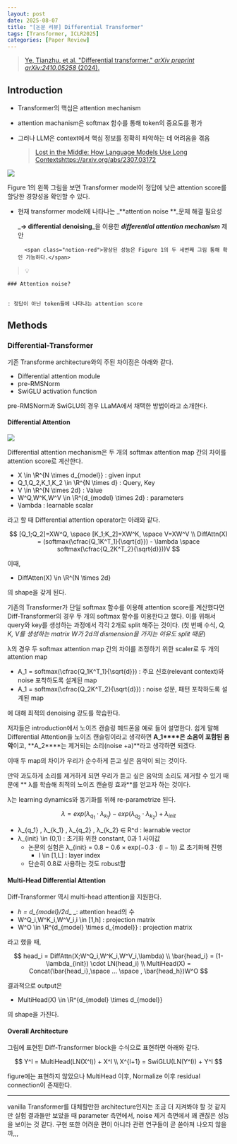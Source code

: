 ```yaml
---
layout: post
date: 2025-08-07
title: "[논문 리뷰] Differential Transformer"
tags: [Transformer, ICLR2025]
categories: [Paper Review]
---
```


> [Ye, Tianzhu, et al. "Differential transformer." ](https://arxiv.org/abs/2410.05258)[_arXiv preprint arXiv:2410.05258_](https://arxiv.org/abs/2410.05258)[ (2024).](https://arxiv.org/abs/2410.05258)



## Introduction

- Transformer의 핵심은 attention mechanism
- attention machanism은 softmax 함수를 통해 token의 중요도를 평가
- 그러나 LLM은 context에서 핵심 정보를 정확히 파악하는 데 어려움을 겪음

	> [Lost in the Middle: How Language Models Use Long Contextshttps://arxiv.org/abs/2307.03172](https://arxiv.org/abs/2307.03172)


![](https://prod-files-secure.s3.us-west-2.amazonaws.com/542b861c-36a8-4051-84e5-8804b6728dba/9083ea56-691a-4752-ae26-47f403431ac8/image.png?X-Amz-Algorithm=AWS4-HMAC-SHA256&X-Amz-Content-Sha256=UNSIGNED-PAYLOAD&X-Amz-Credential=ASIAZI2LB466UH7HOXNU%2F20250914%2Fus-west-2%2Fs3%2Faws4_request&X-Amz-Date=20250914T050104Z&X-Amz-Expires=3600&X-Amz-Security-Token=IQoJb3JpZ2luX2VjENz%2F%2F%2F%2F%2F%2F%2F%2F%2F%2FwEaCXVzLXdlc3QtMiJGMEQCIBSBDuHFX916AQurhKPkWgHnGmFCDi2cwRBIf83TC%2FuqAiAG0XGbUKMyS4f6C3iAGbcdWRdT5PlP7uKly9v4G5ZpFSr%2FAwhVEAAaDDYzNzQyMzE4MzgwNSIMGSOqIej8L2qKxoiRKtwDT9Ps%2BcxQhz7GgeBZOcMt2JdvnSVmKfTSSLDqjNySmtipk8D9FtrF7Mt3KxU9drzHZflBh77iI41SVcPmox9fhmXe98TDwfwOPutkS5RYQmsY4mpAvoGudZhnjFzRyLzTL%2BPlLknr1S4WOB45z7eGIylkexqmDLT1CG72kjC%2FMN%2FhqXhXPa9LmHHPggQzEQbP9DDhB87QdOthPHxQmSPj6rRW5LdtENjTn%2FXLmg3vr9FiIATcf8u86%2Fh5d%2F8WzH%2BesqvhEtpQ0Jp6XwDMCjcaILtMbEDB0QbD2e7ZPrvdDXIMHlRle0Ktk3jOLTPap%2Bwe%2FtvMG12fD33MPmCv2h6YAiXq2cRiJvGO9owQ7C1CHqLlRr5oAh1HU9ZtfQlt1rNcaTSbn5J4Opv%2FcgSpwHWKEdvhO8BECtx2jC1xR4AFp73Av4SClmavusUXa5Bih8J3ljUQmDScZT0AjcgcxGx0ekcDHtXNTkB0CmDDGPaNvI0vNrfeqmaqiedXeWpWTbDAhy1Ce3aAYYRR5latrGOJDqT0nEIJQFic6VOsatHoAb7uClQRrT5FEKQ5Uv2XeGPN5u8e%2FN8S%2BDlBOm5%2BFzZe4IpuhpKPncUPoKZY5%2BJEALjnrJtXAf%2F0jGdvt%2BwwtYKZxgY6pgG%2F21njWSYViQjaDFrMGFygAWnLcdx6lH%2F3yRgVirbIZqduIhoYd3QrgI1WmxkM38%2FWerCJyX%2F%2B%2FWHHetE2poxvnr5wy0utRE0T059oPb625U1%2B7RFv%2B6AAypnUQQ1qwgxTtJL3iChdWFSuYwEYHSkNWJXsqec5lzv2QjOHNOiKKb28YKOibG8g%2FqvvRxnFvrlslp60%2F0ejRxtFdAHbLZurTd85vIoX&X-Amz-Signature=5cf2ef9e7e68ee3f469b3e9c4438e3890cb2ec7ba5cbd2ad9e56dcef1a7184d6&X-Amz-SignedHeaders=host&x-amz-checksum-mode=ENABLED&x-id=GetObject)


Figure 1의 왼쪽 그림을 보면 Transformer model이 정답에 낮은 attention score를 할당한 경향성을 확인할 수 있다.

- 현재 transformer model에 나타나는 _**attention noise **_문제 해결 필요성

	_**→ differential denoising**_을 이용한 _**differential attention mechanism**_ 제안


		<span class="notion-red">향상된 성능은 Figure 1의 두 세번째 그림 통해 확인 가능하다.</span>


> 💡 


	### Attention noise?


	: 정답이 아닌 token들에 나타나는 attention score



## Methods



### Differential-Transformer


기존 Transforme architecture와의 주된 차이점은 아래와 같다.

- Differential attention module
- pre-RMSNorm
- SwiGLU activation function

pre-RMSNorm과 SwiGLU의 경우 LLaMA에서 채택한 방법이라고 소개한다.



#### Differential Attention


![](https://prod-files-secure.s3.us-west-2.amazonaws.com/542b861c-36a8-4051-84e5-8804b6728dba/116d70b2-1963-4810-9167-f4c7d8a06e8f/image.png?X-Amz-Algorithm=AWS4-HMAC-SHA256&X-Amz-Content-Sha256=UNSIGNED-PAYLOAD&X-Amz-Credential=ASIAZI2LB466UH7HOXNU%2F20250914%2Fus-west-2%2Fs3%2Faws4_request&X-Amz-Date=20250914T050104Z&X-Amz-Expires=3600&X-Amz-Security-Token=IQoJb3JpZ2luX2VjENz%2F%2F%2F%2F%2F%2F%2F%2F%2F%2FwEaCXVzLXdlc3QtMiJGMEQCIBSBDuHFX916AQurhKPkWgHnGmFCDi2cwRBIf83TC%2FuqAiAG0XGbUKMyS4f6C3iAGbcdWRdT5PlP7uKly9v4G5ZpFSr%2FAwhVEAAaDDYzNzQyMzE4MzgwNSIMGSOqIej8L2qKxoiRKtwDT9Ps%2BcxQhz7GgeBZOcMt2JdvnSVmKfTSSLDqjNySmtipk8D9FtrF7Mt3KxU9drzHZflBh77iI41SVcPmox9fhmXe98TDwfwOPutkS5RYQmsY4mpAvoGudZhnjFzRyLzTL%2BPlLknr1S4WOB45z7eGIylkexqmDLT1CG72kjC%2FMN%2FhqXhXPa9LmHHPggQzEQbP9DDhB87QdOthPHxQmSPj6rRW5LdtENjTn%2FXLmg3vr9FiIATcf8u86%2Fh5d%2F8WzH%2BesqvhEtpQ0Jp6XwDMCjcaILtMbEDB0QbD2e7ZPrvdDXIMHlRle0Ktk3jOLTPap%2Bwe%2FtvMG12fD33MPmCv2h6YAiXq2cRiJvGO9owQ7C1CHqLlRr5oAh1HU9ZtfQlt1rNcaTSbn5J4Opv%2FcgSpwHWKEdvhO8BECtx2jC1xR4AFp73Av4SClmavusUXa5Bih8J3ljUQmDScZT0AjcgcxGx0ekcDHtXNTkB0CmDDGPaNvI0vNrfeqmaqiedXeWpWTbDAhy1Ce3aAYYRR5latrGOJDqT0nEIJQFic6VOsatHoAb7uClQRrT5FEKQ5Uv2XeGPN5u8e%2FN8S%2BDlBOm5%2BFzZe4IpuhpKPncUPoKZY5%2BJEALjnrJtXAf%2F0jGdvt%2BwwtYKZxgY6pgG%2F21njWSYViQjaDFrMGFygAWnLcdx6lH%2F3yRgVirbIZqduIhoYd3QrgI1WmxkM38%2FWerCJyX%2F%2B%2FWHHetE2poxvnr5wy0utRE0T059oPb625U1%2B7RFv%2B6AAypnUQQ1qwgxTtJL3iChdWFSuYwEYHSkNWJXsqec5lzv2QjOHNOiKKb28YKOibG8g%2FqvvRxnFvrlslp60%2F0ejRxtFdAHbLZurTd85vIoX&X-Amz-Signature=8672e217ab22e4cc332fc77b51147377330c1ebc596caac1e7c59a57fcc3ab0a&X-Amz-SignedHeaders=host&x-amz-checksum-mode=ENABLED&x-id=GetObject)


Differential attention mechanism은 두 개의 softmax attention map 간의 차이를 attention score로 계산한다.

- X \in \R^{N \times d\_{model}} : given input
- Q\_1,Q\_2,K\_1,K\_2 \in \R^{N \times d} : Query, Key
- V \in \R^{N \times 2d} : Value
- W^Q,W^K,W^V \in \R^{d\_{model} \times 2d} : parameters
- \lambda : learnable scalar

라고 할 때 Differential attention operator는 아래와 같다.


$$
[Q_1;Q_2]=XW^Q, \space [K_1;K_2]=XW^K, \space V=XW^V \\
DiffAttn(X) = (softmax(\cfrac{Q_1K^T_1}{\sqrt{d}}) - \lambda \space softmax(\cfrac{Q_2K^T_2}{\sqrt{d}}))V
$$


이때,

- DiffAtten(X) \in \R^{N \times 2d}

의 shape을 갖게 된다.


기존의 Transformer가 단일 softmax 함수를 이용해 attention score를 계산했다면 Diff-Transformer의 경우 두 개의 softmax 함수를 이용한다고 했다. 이를 위해서 query와 key를 생성하는 과정에서 각각 2개로 split 해주는 것이다. <span class="notion-red">(첫 번째 수식, </span><span class="notion-red">_Q, K, V를 생성하는 matrix W가 2d의 dismension을 가지는 이유도 split 때문_</span><span class="notion-red">)</span>


 λ의 경우 두 softmax attention map 간의 차이를 조정하기 위한 scaler로 두 개의 attention map

- A\_1 = softmax(\cfrac{Q\_1K^T\_1}{\sqrt{d}}) : 주요 신호(relevant context)와 noise 포착하도록 설계된 map
- A\_1 = softmax(\cfrac{Q\_2K^T\_2}{\sqrt{d}}) : noise 성분, 패턴 포착하도록 설계된 map 

에 대해 최적의 denoising 강도를 학습한다.


저자들은 introduction에서 노이즈 캔슬링 헤드폰을 예로 들어 설명한다. 쉽게 말해 Differential Attention을 노이즈 캔슬링이라고 생각하면 **A\_1****은 소음이 포함된 음악**이고, **A\_2****는 제거되는 소리(noise +a)**라고 생각하면 되겠다. 


이때 두 map의 차이가 우리가 순수하게 듣고 싶은 음악이 되는 것이다. 


만약 과도하게 소리를 제거하게 되면 우리가 듣고 싶은 음악의 소리도 제거할 수 있기 때문에 ** λ를 학습해 최적의 노이즈 캔슬링 효과**를 얻고자 하는 것이다.


λ는 learning dynamics와 동기화를 위해 re-parametrize 된다.


$$
\lambda = exp(\lambda_{q_1} \cdot \lambda_{k_1}) - exp(\lambda_{q_2} \cdot \lambda_{k_2}) + \lambda_{init}
$$

- λ\_{q\_1} , λ\_{k\_1} , λ\_{q\_2} , λ\_{k\_2} ∈ R^d : learnable vector
- λ\_{init} \in (0,1) : 초기화 위한 constant, 0과 1 사이값
	- 논문의 실험은 λ\_{init} = 0.8 − 0.6 × exp(−0.3 · (l − 1)) 로 초기화해 진행
		- l \in [1,L] : layer index
	- 단순히 0.8로 사용하는 것도 robust함


#### **Multi-Head Differential Attention**


Diff-Transformer 역시 multi-head attention을 지원한다.

- _h = d\_{model}/2d__ _: attention head의 수
- W^Q\_i,W^K\_i,W^V\_i,i \in [1,h] : projection matrix
- W^O \in \R^{d\_{model} \times d\_{model}} : projection matrix

라고 했을 때,


$$
head_i = DiffAttn(X;W^Q_i,W^K_i,W^V_i,\lambda) \\
\bar{head_i} = (1-\lambda_{init}) \cdot LN(head_i) \\
MultiHead(X) = Concat(\bar{head_i},\space ... \space , \bar{head_h})W^O
$$


결과적으로 output은

- MultiHead(X) \in \R^{d\_{model} \times d\_{model}}

의 shape을 가진다.



#### Overall Architecture


그림에 표현된 Diff-Transformer block을 수식으로 표현하면 아래와 같다.


$$
Y^l = MultiHead(LN(X^l)) + X^l \\
X^{l+1} = SwiGLU(LN(Y^l)) + Y^l
$$


figure에는 표현하지 않았으나 MultiHead 이후, Normalize 이후 residual connection이 존재한다.


---


vanilla Transformer를 대체할만한 architecture인지는 조금 더 지켜봐야 할 것 같지만 실험 결과들만 보았을 때 parameter 측면에서, noise 제거 측면에서 꽤 괜찮은 성능을 보이는 것 같다. 구현 또한 어려운 편이 아니라 관련 연구들이 곧 쏟아져 나오지 않을까,,,

